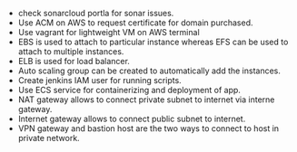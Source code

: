 - check sonarcloud portla for sonar issues.
- Use ACM on AWS to request certificate for domain purchased.
- Use vagrant for lightweight VM on AWS terminal
- EBS is used to attach to particular instance whereas EFS can be used to attach to multiple instances.
- ELB is used for load balancer.
- Auto scaling group can be created to automatically add the instances.
- Create jenkins IAM user for running scripts.
- Use ECS service for containerizing and deployment of app.
- NAT gateway allows to connect private subnet to internet via interne gateway.
- Internet gateway allows to connect public subnet to internet.
- VPN gateway and bastion host are the two ways to connect to host in private network.
